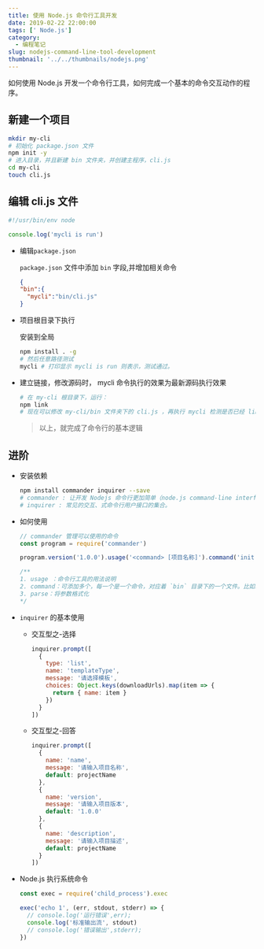 ```yaml
---
title: 使用 Node.js 命令行工具开发
date: 2019-02-22 22:00:00
tags: [' Node.js']
category:
  - 编程笔记
slug: nodejs-command-line-tool-development
thumbnail: '../../thumbnails/nodejs.png'
---
```


如何使用 Node.js 开发一个命令行工具，如何完成一个基本的命令交互动作的程序。

## 新建一个项目

```bash
mkdir my-cli
# 初始化 package.json 文件
npm init -y
# 进入目录，并且新建 bin 文件夹，并创建主程序，cli.js
cd my-cli
touch cli.js
```

## 编辑 cli.js 文件

```js
#!/usr/bin/env node

console.log('mycli is run')
```

- 编辑`package.json`

  `package.json` 文件中添加 `bin` 字段,并增加相关命令

  ```json
  {
  "bin":{
    "mycli":"bin/cli.js"
  }
  ```

- 项目根目录下执行

  安装到全局

  ```bash
  npm install . -g
  # 然后任意路径测试
  mycli # 打印显示 mycli is run 则表示，测试通过。
  ```

- 建立链接，修改源码时， mycli 命令执行的效果为最新源码执行效果

  ```bash
  # 在 my-cli 根目录下，运行：
  npm link
  # 现在可以修改 my-cli/bin 文件夹下的 cli.js ，再执行 mycli 检测是否已经 link 成功了
  ```

  > 以上，就完成了命令行的基本逻辑

## 进阶

- 安装依赖

  ```bash
  npm install commander inquirer --save
  # commander : 让开发 Nodejs 命令行更加简单（node.js command-line interfaces made easy）
  # inquirer : 常见的交互、式命令行用户接口的集合。
  ```

- 如何使用

  ```js
  // commander 管理可以使用的命令
  const program = require('commander')

  program.version('1.0.0').usage('<command> [项目名称]').command('init', '初始化项目').command('g', '自动生成项目文件').parse(process.argv)

  /**
  1. usage ：命令行工具的用法说明
  2. command：可添加多个，每一个是一个命令，对应着 `bin` 目录下的一个文件。比如以上的对应 bin 目录下的 wflow-init.js 和 wflow-g.js；
  3. parse：将参数格式化
  */
  ```

- `inquirer` 的基本使用

  - 交互型之-选择

    ```js
    inquirer.prompt([
      {
        type: 'list',
        name: 'templateType',
        message: '请选择模板',
        choices: Object.keys(downloadUrls).map(item => {
          return { name: item }
        })
      }
    ])
    ```

  - 交互型之-回答

    ```js
    inquirer.prompt([
      {
        name: 'name',
        message: '请输入项目名称',
        default: projectName
      },
      {
        name: 'version',
        message: '请输入项目版本',
        default: '1.0.0'
      },
      {
        name: 'description',
        message: '请输入项目描述',
        default: projectName
      }
    ])
    ```

- Node.js 执行系统命令

  ```js
  const exec = require('child_process').exec

  exec('echo 1', (err, stdout, stderr) => {
    // console.log('运行错误',err);
    console.log('标准输出流', stdout)
    // console.log('错误输出',stderr);
  })
  ```
